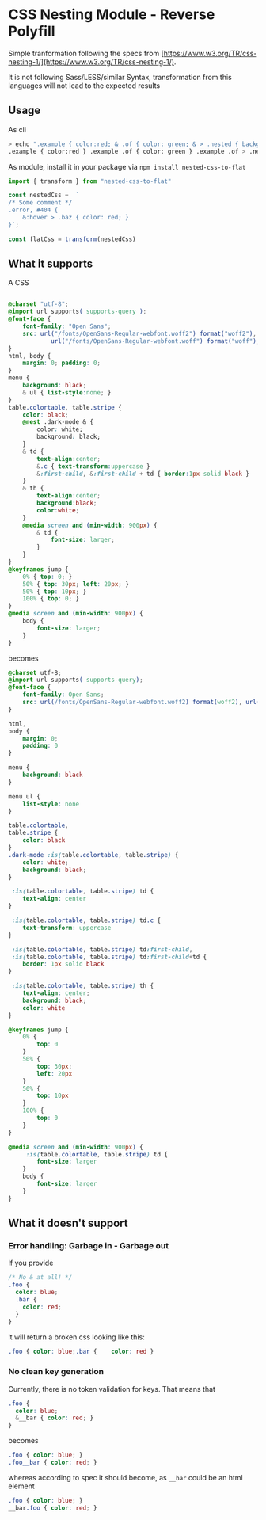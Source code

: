 # CSS Nesting Module - Reverse Polyfill

Simple tranformation following the specs from [https://www.w3.org/TR/css-nesting-1/](https://www.w3.org/TR/css-nesting-1/).

It is not following Sass/LESS/similar Syntax, transformation from this languages will not lead to the expected results

## Usage

As cli

```bash
> echo ".example { color:red; & .of { color: green; & > .nested { background-color:red } } }" | npx nested-css-to-flat 
.example { color:red } .example .of { color: green } .example .of > .nested { background-color:red }
```

As module, install it in your package via `npm install nested-css-to-flat`

```js
import { transform } from "nested-css-to-flat"

const nestedCss =  `
/* Some comment */
.error, #404 {
    &:hover > .baz { color: red; }
}`;

const flatCss = transform(nestedCss)
```

## What it supports

A CSS

```css

@charset "utf-8";
@import url supports( supports-query );
@font-face {
    font-family: "Open Sans";
    src: url("/fonts/OpenSans-Regular-webfont.woff2") format("woff2"),
            url("/fonts/OpenSans-Regular-webfont.woff") format("woff");
}
html, body {
    margin: 0; padding: 0;
}
menu {
    background: black;
    & ul { list-style:none; }
}
table.colortable, table.stripe {
    color: black;
    @nest .dark-mode & {
        color: white;
        background: black; 
    }
    & td {
        text-align:center;
        &.c { text-transform:uppercase }
        &:first-child, &:first-child + td { border:1px solid black }
    }
    & th {
        text-align:center;
        background:black;
        color:white;
    }
    @media screen and (min-width: 900px) {
        & td {
            font-size: larger;
        }
    }
}
@keyframes jump {
    0% { top: 0; }
    50% { top: 30px; left: 20px; }
    50% { top: 10px; }
    100% { top: 0; }
}
@media screen and (min-width: 900px) {
    body {
        font-size: larger;
    }
}
```

becomes

```css
@charset utf-8;
@import url supports( supports-query);
@font-face {
	font-family: Open Sans;
	src: url(/fonts/OpenSans-Regular-webfont.woff2) format(woff2), url(/fonts/OpenSans-Regular-webfont.woff) format(woff)
}

html,
body {
	margin: 0;
	padding: 0
}

menu {
	background: black
}

menu ul {
	list-style: none
}

table.colortable,
table.stripe {
	color: black
}
.dark-mode :is(table.colortable, table.stripe) {
    color: white;
    background: black; 
}

 :is(table.colortable, table.stripe) td {
	text-align: center
}

 :is(table.colortable, table.stripe) td.c {
	text-transform: uppercase
}

 :is(table.colortable, table.stripe) td:first-child,
 :is(table.colortable, table.stripe) td:first-child+td {
	border: 1px solid black
}

 :is(table.colortable, table.stripe) th {
	text-align: center;
	background: black;
	color: white
}

@keyframes jump {
	0% {
		top: 0
	}
	50% {
		top: 30px;
		left: 20px
	}
	50% {
		top: 10px
	}
	100% {
		top: 0
	}
}

@media screen and (min-width: 900px) {
	 :is(table.colortable, table.stripe) td {
		font-size: larger
	}
	body {
		font-size: larger
	}
}
```

## What it doesn't support
### Error handling: Garbage in - Garbage out

If you provide 

```css
/* No & at all! */
.foo {
  color: blue;
  .bar {
    color: red;
  }
}
```

it will return a broken css looking like this:

```css
.foo { color: blue;.bar {    color: red }
```

### No clean key generation

Currently, there is no token validation for keys. That means that 

```css
.foo {
  color: blue;
  &__bar { color: red; }
}
```

becomes

```css
.foo { color: blue; }
.foo__bar { color: red; }
```

whereas according to spec it should become, as `__bar` could be an html element 

```css
.foo { color: blue; }
__bar.foo { color: red; }
```
